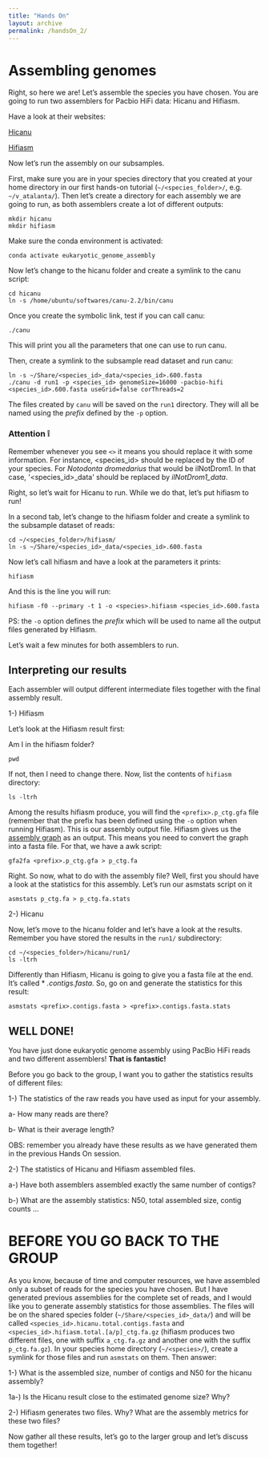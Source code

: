 ```yaml
---
title: "Hands On"
layout: archive
permalink: /handsOn_2/
---  
```


# Assembling genomes

Right, so here we are! Let’s assemble the species you have chosen. You are going to run two assemblers for Pacbio HiFi data: Hicanu and Hifiasm.

Have a look at their websites:

[Hicanu](https://github.com/marbl/canu/releases/tag/v2.1)

[Hifiasm](https://github.com/chhylp123/hifiasm)

Now let’s run the assembly on our subsamples.


First, make sure you are in your species directory that you created at your home directory in our first hands-on tutorial (`~/<species_folder>/`, e.g. `~/v_atalanta/`). Then let’s create a directory for each assembly we are going to run, as both assemblers create a lot of different outputs:

```console  
mkdir hicanu
mkdir hifiasm
```  

Make sure the conda environment is activated:

```console
conda activate eukaryotic_genome_assembly
```

Now let’s change to the hicanu folder and create a symlink to the canu script:

```console
cd hicanu
ln -s /home/ubuntu/softwares/canu-2.2/bin/canu
```

Once you create the symbolic link, test if you can call canu:

```console  
./canu
```  

This will print you all the parameters that one can use to run canu. 

Then, create a symlink to the subsample read dataset and run canu:

```console  
ln -s ~/Share/<species_id>_data/<species_id>.600.fasta
./canu -d run1 -p <species_id> genomeSize=16000 -pacbio-hifi <species_id>.600.fasta useGrid=false corThreads=2
```  

The files created by `canu` will be saved on the `run1` directory. They will all be named using the *prefix* defined by the `-p` option. 
  
### Attention :grey_exclamation: 

Remember whenever you see `<>` it means you should replace it with some information. For instance, <species_id> should be replaced by the ID of your species. For *Notodonta dromedarius* that would be ilNotDrom1. In that case, '<species_id>_data' should be replaced by *ilNotDrom1_data*. 

Right, so let’s wait for Hicanu to run. While we do that, let’s put hifiasm to run!

In a second tab, let’s change to the hifiasm folder and create a symlink to the subsample dataset of reads:

```console  
cd ~/<species_folder>/hifiasm/
ln -s ~/Share/<species_id>_data/<species_id>.600.fasta
```

Now let’s call hifiasm and have a look at the parameters it prints:

```console  
hifiasm
```

And this is the line you will run:

```console  
hifiasm -f0 --primary -t 1 -o <species>.hifiasm <species_id>.600.fasta
```

PS: the `-o` option defines the *prefix* which will be used to name all the output files generated by Hifiasm.

Let’s wait a few minutes for both assemblers to run.

## Interpreting our results

Each assembler will output different intermediate files together with the final assembly result. 

1-) Hifiasm

Let’s look at the Hifiasm result first:

Am I in the hifiasm folder? 

```console
pwd  
```

If not, then I need to change there. Now, list the contents of `hifiasm` directory:

```console
ls -ltrh  
```

Among the results hifiasm produce, you will find the `<prefix>.p_ctg.gfa` file (remember that the prefix has been defined using the `-o` option when running Hifiasm). This is our assembly output file. Hifiasm gives us the [assembly graph](http://gfa-spec.github.io/GFA-spec/GFA1.html) as an output. This means you need to convert the graph into a fasta file. For that, we have a awk script:


```console  
gfa2fa <prefix>.p_ctg.gfa > p_ctg.fa
```

Right. So now, what to do with the assembly file?
Well, first you should have a look at the statistics for this assembly. Let’s run our asmstats script on it

```console  
asmstats p_ctg.fa > p_ctg.fa.stats
```

2-) Hicanu

Now, let’s move to the hicanu folder and let’s have a look at the results. Remember you have stored the results in the `run1/` subdirectory:

```console  
cd ~/<species_folder>/hicanu/run1/
ls -ltrh
```

Differently than Hifiasm, Hicanu is going to give you a fasta file at the end. It’s called * *.contigs.fasta.* So, go on and generate the statistics for this result:

```console  
asmstats <prefix>.contigs.fasta > <prefix>.contigs.fasta.stats
```

## WELL DONE!
You have just done eukaryotic genome assembly using PacBio HiFi reads and two different assemblers! **That is fantastic!**

Before you go back to the group, I want you to gather the statistics results of different files:

1-) The statistics of the raw reads you have used as input for your assembly.

a- How many reads are there?

b- What is their average length?

OBS: remember you already have these results as we have generated them in the previous Hands On session.

2-) The statistics of Hicanu and Hifiasm assembled files.

a-) Have both assemblers assembled exactly the same number of contigs?

b-) What are the assembly statistics: N50, total assembled size, contig counts ...


# BEFORE YOU GO BACK TO THE GROUP

As you know, because of time and computer resources, we have assembled only a subset of reads for the species you have chosen. But I have generated previous assemblies for the complete set of reads, and I would like you to generate assembly statistics for those assemblies. The files will be on the shared species folder (`~/Share/<species_id>_data/`) and will be called `<species_id>.hicanu.total.contigs.fasta` and `<species_id>.hifiasm.total.[a/p]_ctg.fa.gz` (hifiasm produces two different files, one with suffix `a_ctg.fa.gz` and another one with the suffix `p_ctg.fa.gz`). In your species home directory (`~/<species>/`), create a symlink for those files and run `asmstats` on them. Then answer:
  
  1-) What is the assembled size, number of contigs and N50 for the hicanu assembly? 
  
  1a-) Is the Hicanu result close to the estimated genome size? Why?
  
  2-) Hifiasm generates two files. Why? What are the assembly metrics for these two files?
  
Now gather all these results, let’s go to the larger group and let’s discuss them together!



